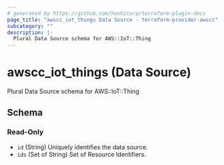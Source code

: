 ```yaml
---
# generated by https://github.com/hashicorp/terraform-plugin-docs
page_title: "awscc_iot_things Data Source - terraform-provider-awscc"
subcategory: ""
description: |-
  Plural Data Source schema for AWS::IoT::Thing
---
```


# awscc_iot_things (Data Source)

Plural Data Source schema for AWS::IoT::Thing



<!-- schema generated by tfplugindocs -->
## Schema

### Read-Only

- `id` (String) Uniquely identifies the data source.
- `ids` (Set of String) Set of Resource Identifiers.
